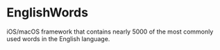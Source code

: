 # EnglishWords

iOS/macOS framework that contains nearly 5000 of the most commonly used words in the English language.
